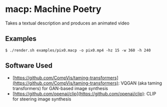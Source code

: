 # macp: Machine Poetry

Takes a textual description and produces an animated video


## Examples

```shell
$ ./render.sh examples/pix0.macp -o pix0.mp4 -hz 15 -w 360 -h 240
```

## Software Used

  * [https://github.com/CompVis/taming-transformers](https://github.com/CompVis/taming-transformers): VQGAN (aka taming transformers) for GAN-based image synthesis
  * [https://github.com/openai/clip](https://github.com/openai/clip): CLIP for steering image synthesis
